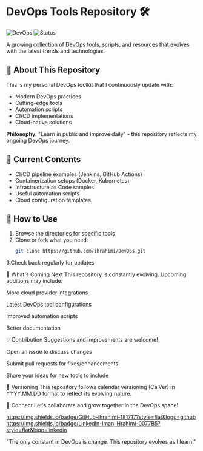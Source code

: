 # DevOps Tools Repository 🛠️

![DevOps](https://img.shields.io/badge/DevOps-Continuous%20Improvement-brightgreen)
![Status](https://img.shields.io/badge/Status-Evolving-blueviolet)

A growing collection of DevOps tools, scripts, and resources that evolves with the latest trends and technologies.

## 📌 About This Repository

This is my personal DevOps toolkit that I continuously update with:
- Modern DevOps practices
- Cutting-edge tools
- Automation scripts
- CI/CD implementations
- Cloud-native solutions

**Philosophy**: "Learn in public and improve daily" - this repository reflects my ongoing DevOps journey.

## 🧰 Current Contents

- CI/CD pipeline examples (Jenkins, GitHub Actions)
- Containerization setups (Docker, Kubernetes)
- Infrastructure as Code samples
- Useful automation scripts
- Cloud configuration templates

## 🚀 How to Use

1. Browse the directories for specific tools
2. Clone or fork what you need:
   ```bash
   git clone https://github.com/ihrahimi/DevOps.git
3.Check back regularly for updates

🌱 What's Coming Next
This repository is constantly evolving. Upcoming additions may include:

More cloud provider integrations

Latest DevOps tool configurations

Improved automation scripts

Better documentation

💡 Contribution
Suggestions and improvements are welcome!

Open an issue to discuss changes

Submit pull requests for fixes/enhancements

Share your ideas for new tools to include

📅 Versioning
This repository follows calendar versioning (CalVer) in YYYY.MM.DD format to reflect its evolving nature.

🔗 Connect
Let's collaborate and grow together in the DevOps space!

https://img.shields.io/badge/GitHub-ihrahimi-181717?style=flat&logo=github
https://img.shields.io/badge/LinkedIn-Iman_Hrahimi-0077B5?style=flat&logo=linkedin

"The only constant in DevOps is change. This repository evolves as I learn."
